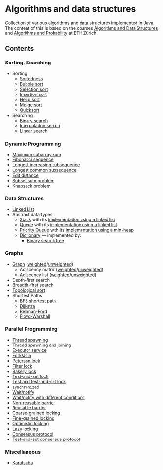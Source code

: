 # Algorithms and data structures
Collection of various algorithms and data structures implemented in Java. The content of this is based on the courses
[Algorithms and Data Structures](http://u.ethz.ch/WhFBD) and [Algorithms and Probability](http://u.ethz.ch/KPvXW) at ETH
Zürich.

## Contents
### Sorting, Searching
* Sorting
    * [Sortedness](src/sorting_searching/Sortedness.java)
    * [Bubble sort](src/sorting_searching/BubbleSort.java)
    * [Selection sort](src/sorting_searching/SelectionSort.java)
    * [Insertion sort](src/sorting_searching/InsertionSort.java)
    * [Heap sort](src/sorting_searching/HeapSort.java)
    * [Merge sort](src/sorting_searching/MergeSort.java)
    * [Quicksort](src/sorting_searching/QuickSort.java)
* Searching
    * [Binary search](src/sorting_searching/BinarySearch.java)
    * [Interpolation search](src/sorting_searching/InterpolationSearch.java)
    * [Linear search](src/sorting_searching/LinearSearch.java)

### Dynamic Programming
* [Maximum subarray sum](src/dynamic_programming/MaximumSubarraySum.java)
* [Fibonacci sequence](src/dynamic_programming/Fibonacci.java)
* [Longest increasing subsequence](src/dynamic_programming/LongestIncreasingSubsequence.java)
* [Longest common subsequence](src/dynamic_programming/LongestCommonSubsequence.java)
* [Edit distance](src/dynamic_programming/EditDistance.java)
* [Subset sum problem](src/dynamic_programming/SubsetSum.java)
* [Knapsack problem](src/dynamic_programming/Knapsack.java)

### Data Structures
* [Linked List](src/data_structures/LinkedList.java)
* Abstract data types
    * [Stack](src/data_structures/Stack.java) with its
      [implementation using a linked list](src/data_structures/LinkedListStack.java)
    * [Queue](src/data_structures/Queue.java) with its
      [implementation using a linked list](src/data_structures/LinkedListQueue.java)
    * [Priority Queue](src/data_structures/PriorityQueue.java) with its
      [implementation using a min-heap](src/data_structures/Heap.java)
    * [Dictionary](src/data_structures/Dictionary.java) — implemented by:
        * [Binary search tree](src/data_structures/BinarySearchTree.java)

### Graphs
* [Graph](src/graphs/Graph.java)
  ([weighted](src/graphs/GraphWeighted.java)/[unweighted](src/graphs/GraphUnweighted.java))
    * Adjacency matrix
      ([weighted](src/graphs/AdjacencyMatrixWeighted.java)/[unweighted](src/graphs/AdjacencyMatrixUnweighted.java))
    * Adjacency list
      ([weighted](src/graphs/AdjacencyListWeighted.java)/[unweighted](src/graphs/AdjacencyListUnweighted.java))
* [Depth-first search](src/graphs/DepthFirstSearch.java)
* [Breadth-first search](src/graphs/BreadthFirstSearch.java)
* [Topological sort](src/graphs/TopologicalSort.java)
* Shortest Paths
    * [BFS shortest path](src/graphs/BreadthFirstSearchShortestPath.java)
    * [Dijkstra](src/graphs/Dijkstra.java)
    * [Bellman-Ford](src/graphs/BellmanFord.java)
    * [Floyd-Warshall](src/graphs/FloydWarshall.java)

### Parallel Programming
* [Thread spawning](src/parallel_programming/ThreadSpawnExample.java)
* [Thread spawning and joining](src/parallel_programming/ThreadSpawnJoinExample.java)
* [Executor service](src/parallel_programming/ExecutorServiceExample.java)
* [Fork/Join](src/parallel_programming/ForkJoinExample.java)
* [Peterson lock](src/parallel_programming/PetersonLock.java)
* [Filter lock](src/parallel_programming/FilterLock.java)
* [Bakery lock](src/parallel_programming/BakeryLock.java)
* [Test-and-set lock](src/parallel_programming/TASLock.java)
* [Test and test-and-set lock](src/parallel_programming/TATASLock.java)
* [`synchronized`](src/parallel_programming/SynchronizedExample.java)
* [Wait/notify](src/parallel_programming/WaitNotifyExample.java)
* [Wait/notify with different conditions](src/parallel_programming/WaitNotifyConditionsExample.java)
* [Non-reusable barrier](src/parallel_programming/SimpleBarrier.java)
* [Reusable barrier](src/parallel_programming/CyclicBarrier.java)
* [Coarse-grained locking](src/parallel_programming/CoarseGrainedLockingExample.java)
* [Fine-grained locking](src/parallel_programming/FineGrainedLockingExample.java)
* [Optimistic locking](src/parallel_programming/OptimisticLockingExample.java)
* [Lazy locking](src/parallel_programming/LazyLockingExample.java)
* [Consensus protocol](src/parallel_programming/ConsensusProtocol.java)
* [Test-and-set consensus protocol](src/parallel_programming/TASConsensusProtocol.java)

### Miscellaneous
* [Karatsuba](src/miscellaneous/Karatsuba.java)
